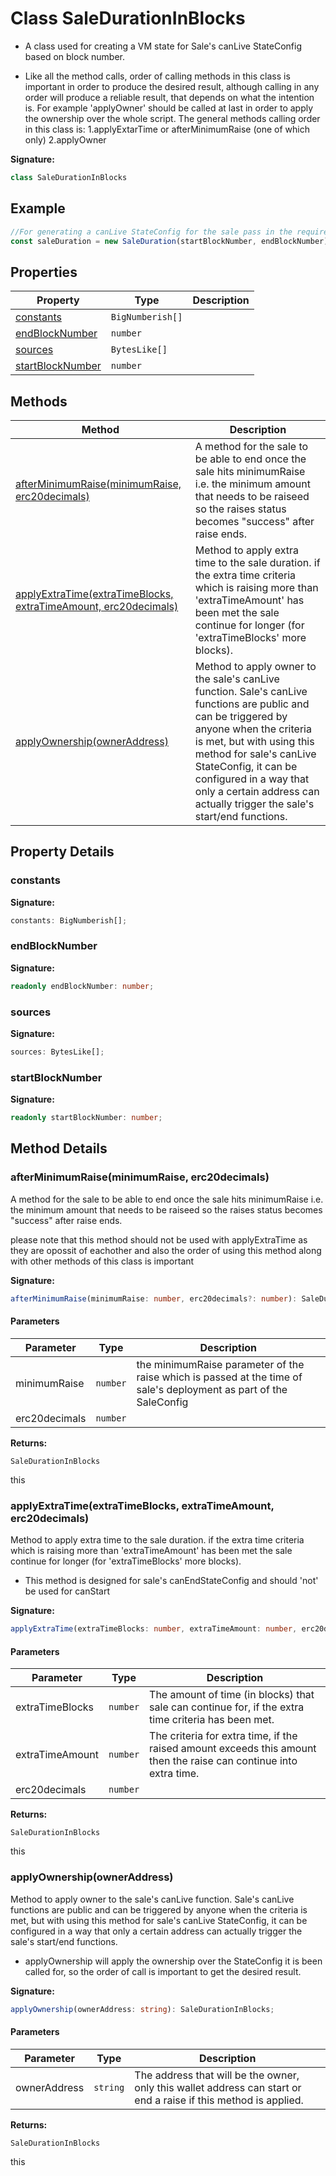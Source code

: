 
# Class SaleDurationInBlocks

- A class used for creating a VM state for Sale's canLive StateConfig based on block number.

- Like all the method calls, order of calling methods in this class is important in order to produce the desired result, although calling in any order will produce a reliable result, that depends on what the intention is. For example 'applyOwner' should be called at last in order to apply the ownership over the whole script. The general methods calling order in this class is: 1.applyExtarTime or afterMinimumRaise (one of which only) 2.applyOwner

<b>Signature:</b>

```typescript
class SaleDurationInBlocks 
```

## Example


```typescript
//For generating a canLive StateConfig for the sale pass in the required arguments to the constructor.
const saleDuration = new SaleDuration(startBlockNumber, endBlockNumber)

```

## Properties

|  Property | Type | Description |
|  --- | --- | --- |
|  [constants](./saledurationinblocks.md#constants-property) | `BigNumberish[]` |  |
|  [endBlockNumber](./saledurationinblocks.md#endBlockNumber-property) | `number` |  |
|  [sources](./saledurationinblocks.md#sources-property) | `BytesLike[]` |  |
|  [startBlockNumber](./saledurationinblocks.md#startBlockNumber-property) | `number` |  |

## Methods

|  Method | Description |
|  --- | --- |
|  [afterMinimumRaise(minimumRaise, erc20decimals)](./saledurationinblocks.md#afterMinimumRaise-method-1) | A method for the sale to be able to end once the sale hits minimumRaise i.e. the minimum amount that needs to be raiseed so the raises status becomes "success" after raise ends. |
|  [applyExtraTime(extraTimeBlocks, extraTimeAmount, erc20decimals)](./saledurationinblocks.md#applyExtraTime-method-1) | Method to apply extra time to the sale duration. if the extra time criteria which is raising more than 'extraTimeAmount' has been met the sale continue for longer (for 'extraTimeBlocks' more blocks). |
|  [applyOwnership(ownerAddress)](./saledurationinblocks.md#applyOwnership-method-1) | Method to apply owner to the sale's canLive function. Sale's canLive functions are public and can be triggered by anyone when the criteria is met, but with using this method for sale's canLive StateConfig, it can be configured in a way that only a certain address can actually trigger the sale's start/end functions. |

## Property Details

<a id="constants-property"></a>

### constants

<b>Signature:</b>

```typescript
constants: BigNumberish[];
```

<a id="endBlockNumber-property"></a>

### endBlockNumber

<b>Signature:</b>

```typescript
readonly endBlockNumber: number;
```

<a id="sources-property"></a>

### sources

<b>Signature:</b>

```typescript
sources: BytesLike[];
```

<a id="startBlockNumber-property"></a>

### startBlockNumber

<b>Signature:</b>

```typescript
readonly startBlockNumber: number;
```

## Method Details

<a id="afterMinimumRaise-method-1"></a>

### afterMinimumRaise(minimumRaise, erc20decimals)

A method for the sale to be able to end once the sale hits minimumRaise i.e. the minimum amount that needs to be raiseed so the raises status becomes "success" after raise ends.

please note that this method should not be used with applyExtraTime as they are opossit of eachother and also the order of using this method along with other methods of this class is important

<b>Signature:</b>

```typescript
afterMinimumRaise(minimumRaise: number, erc20decimals?: number): SaleDurationInBlocks;
```

#### Parameters

|  Parameter | Type | Description |
|  --- | --- | --- |
|  minimumRaise | `number` | the minimumRaise parameter of the raise which is passed at the time of sale's deployment as part of the SaleConfig |
|  erc20decimals | `number` |  |

<b>Returns:</b>

`SaleDurationInBlocks`

this

<a id="applyExtraTime-method-1"></a>

### applyExtraTime(extraTimeBlocks, extraTimeAmount, erc20decimals)

Method to apply extra time to the sale duration. if the extra time criteria which is raising more than 'extraTimeAmount' has been met the sale continue for longer (for 'extraTimeBlocks' more blocks).

- This method is designed for sale's canEndStateConfig and should 'not' be used for canStart

<b>Signature:</b>

```typescript
applyExtraTime(extraTimeBlocks: number, extraTimeAmount: number, erc20decimals?: number): SaleDurationInBlocks;
```

#### Parameters

|  Parameter | Type | Description |
|  --- | --- | --- |
|  extraTimeBlocks | `number` | The amount of time (in blocks) that sale can continue for, if the extra time criteria has been met. |
|  extraTimeAmount | `number` | The criteria for extra time, if the raised amount exceeds this amount then the raise can continue into extra time. |
|  erc20decimals | `number` |  |

<b>Returns:</b>

`SaleDurationInBlocks`

this

<a id="applyOwnership-method-1"></a>

### applyOwnership(ownerAddress)

Method to apply owner to the sale's canLive function. Sale's canLive functions are public and can be triggered by anyone when the criteria is met, but with using this method for sale's canLive StateConfig, it can be configured in a way that only a certain address can actually trigger the sale's start/end functions.

- applyOwnership will apply the ownership over the StateConfig it is been called for, so the order of call is important to get the desired result.

<b>Signature:</b>

```typescript
applyOwnership(ownerAddress: string): SaleDurationInBlocks;
```

#### Parameters

|  Parameter | Type | Description |
|  --- | --- | --- |
|  ownerAddress | `string` | The address that will be the owner, only this wallet address can start or end a raise if this method is applied. |

<b>Returns:</b>

`SaleDurationInBlocks`

this

